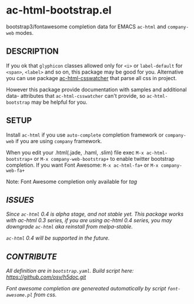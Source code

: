 # ac-html-bootstrap.el

bootstrap3/fontawesome completion data for EMACS `ac-html` and `company-web` modes.

## DESCRIPTION

If  you  ok   that  `glyphicon`  classes  allowed  only   for  `<i>`  or
`label-default` for `<span>`, `<label>` and so  on, this package may be good for you.
Alternative you  can use  package [ac-html-csswatcher](https://github.com/osv/ac-html-csswatcher/) that  parse all
css in project.

However  this  package  provide   documentation  with  samples  and
additional data-  attributes that `ac-html-csswatcher`  can't provide,
so `ac-html-bootstrap` may be helpful for you.

## SETUP

Install `ac-html` if you use `auto-complete` completion framework
or `company-web` if you are using `company` framework.

When you edit your .html(.jade, .haml, .slim) file exec `M-x ac-html-bootstrap+`
or `M-x company-web-bootstrap+` to enable twitter bootstrap completion.
If you want Font Awesome: `M-x ac-html-fa+` or `M-x company-web-fa+`

Note: Font Awesome completion only available for <i> tag

## ISSUES

Since `ac-html` 0.4 is alpha stage, and not stable yet. This package works with ac-html 0.3 series,
if you are using ac-html 0.4 series, you may downgrade `ac-html` aka reinstall from melpa-stable.

`ac-html` 0.4 will be supported in the future.

## CONTRIBUTE

All definition are in `bootstrap.yaml`.
Build script here: https://github.com/osv/h5doc.git

Font awesome completion are genereated automatically by script `font-awesome.pl` from css.
